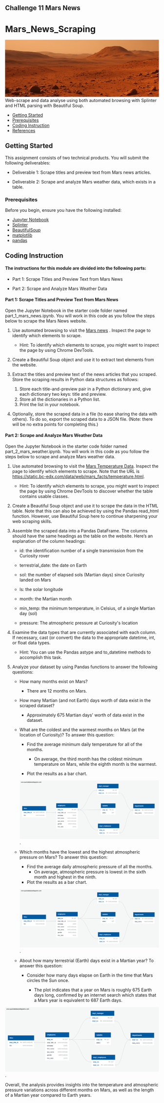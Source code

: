 
## Challenge 11 Mars News

# Mars_News_Scraping
![HQ graphic](https://github.com/Lanceowesalot/Mars-News/blob/main/Images/Mars%20Image.png)
Web-scrape and data analyse using both automated browsing with Splinter and HTML parsing with Beautiful Soup.

- [Getting Started](#getting-started)
- [Prerequisites](#Prerequisites)
- [Coding Instruction](#Coding-Instruction)
- [References](#references)

## Getting Started

This assignment consists of two technical products. You will submit the following deliverables:

- Deliverable 1: Scrape titles and preview text from Mars news articles.
       
- Deliverable 2: Scrape and analyze Mars weather data, which exists in a table.

### Prerequisites
Before you begin, ensure you have the following installed:

- [Jupyter Notebook](https://jupyter.org/)
- [Splinter](https://pypi.org/project/splinter/)
- [BeautifulSoup](https://pypi.org/project/BeautifulSoup/)
- [matplotlib](https://pypi.org/project/matplotlib/)
- [pandas](https://pypi.org/project/pandas/)


## Coding Instruction

#### The instructions for this module are divided into the following parts:

* Part 1: Scrape Titles and Preview Text from Mars News
  
* Part 2: Scrape and Analyze Mars Weather Data
  
#### Part 1: Scrape Titles and Preview Text from Mars News

Open the Jupyter Notebook in the starter code folder named part_1_mars_news.ipynb. You will work in this code as you follow the steps below to scrape the Mars News website.

1. Use automated browsing to visit the [Mars news](https://static.bc-edx.com/data/web/mars_news/index.html) . Inspect the page to identify which elements to scrape.
    
   - Hint: To identify which elements to scrape, you might want to inspect the page by using Chrome DevTools.
    
2. Create a Beautiful Soup object and use it to extract text elements from the website.
    
3. Extract the titles and preview text of the news articles that you scraped. Store the scraping results in Python data structures as follows:
    
   1. Store each title-and-preview pair in a Python dictionary and, give each dictionary two keys: title and preview.
   2. Store all the dictionaries in a Python list.
   3. Print the list in your notebook.
    
4. Optionally, store the scraped data in a file (to ease sharing the data with others). To do so, export the scraped data to a JSON file. (Note: there will be no extra points for completing this.)

#### Part 2: Scrape and Analyze Mars Weather Data

Open the Jupyter Notebook in the starter code folder named part_2_mars_weather.ipynb. You will work in this code as you follow the steps below to scrape and analyze Mars weather data.

1. Use automated browsing to visit the [Mars Temperature Data](https://static.bc-edx.com/data/web/mars_facts/temperature.html). Inspect the page to identify which elements to scrape. Note that the URL is https://static.bc-edx.com/data/web/mars_facts/temperature.html.
    
   - Hint: To identify which elements to scrape, you might want to inspect the page by using Chrome DevTools to discover whether the table contains usable classes.
    
2. Create a Beautiful Soup object and use it to scrape the data in the HTML table. Note that this can also be achieved by using the Pandas read_html function. However, use Beautiful Soup here to continue sharpening your web scraping skills.
    
3. Assemble the scraped data into a Pandas DataFrame. The columns should have the same headings as the table on the website. Here’s an explanation of the column headings:
    
   - id: the identification number of a single transmission from the Curiosity rover
       
   - terrestrial_date: the date on Earth
       
   - sol: the number of elapsed sols (Martian days) since Curiosity landed on Mars
       
   - ls: the solar longitude
       
   - month: the Martian month
       
   - min_temp: the minimum temperature, in Celsius, of a single Martian day (sol)
       
   - pressure: The atmospheric pressure at Curiosity's location
    
5. Examine the data types that are currently associated with each column. If necessary, cast (or convert) the data to the appropriate datetime, int, or float data types.
    
   - Hint: You can use the Pandas astype and to_datetime methods to accomplish this task.
    
6. Analyze your dataset by using Pandas functions to answer the following questions:
    
   - How many months exist on Mars?

      * There are 12 months on Mars.
           
   - How many Martian (and not Earth) days worth of data exist in the scraped dataset?

      * Approximately 675 Martian days' worth of data exist in the dataset.

           
   - What are the coldest and the warmest months on Mars (at the location of Curiosity)? To answer this question:
     
       - Find the average minimum daily temperature for all of the months.

         * On average, the third month has the coldest minimum temperature on Mars, while the eighth month is the warmest.

        

       - Plot the results as a bar chart.

       ![entity_relationship_diagram](https://github.com/Lanceowesalot/Pewlett_Hackard_Challenge/blob/main/ERD_Final.png).
                
    - Which months have the lowest and the highest atmospheric pressure on Mars? To answer this question:
           
       - Find the average daily atmospheric pressure of all the months.
         * On average, atmospheric pressure is lowest in the sixth month and highest in the ninth.
       - Plot the results as a bar chart.
      
      ![entity_relationship_diagram](https://github.com/Lanceowesalot/Pewlett_Hackard_Challenge/blob/main/ERD_Final.png).

    - About how many terrestrial (Earth) days exist in a Martian year? To answer this question:
           
       - Consider how many days elapse on Earth in the time that Mars circles the Sun once.

         * The plot indicates that a year on Mars is roughly 675 Earth days long, confirmed by an internet search which states that a Mars year is equivalent to 687 Earth days.

![entity_relationship_diagram](https://github.com/Lanceowesalot/Pewlett_Hackard_Challenge/blob/main/ERD_Final.png).

Overall, the analysis provides insights into the temperature and atmospheric pressure variations across different months on Mars, as well as the length of a Martian year compared to Earth years. 
